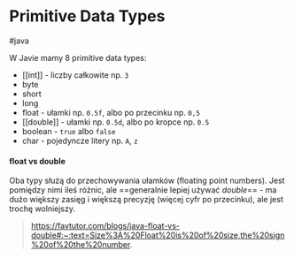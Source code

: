 # Primitive Data Types
#java 

W Javie mamy 8 primitive data types:
- [[int]] - liczby całkowite np. `3`
- byte
- short
- long
- float - ułamki np. `0.5f`, albo po przecinku np. `0,5`
- [[double]] - ułamki np. `0.5d`, albo po kropce np. `0.5`
- boolean - `true` albo `false`
- char - pojedyncze litery np. `A`, `z` 

#### float vs double
Oba typy służą do przechowywania ułamków (floating point numbers). Jest pomiędzy nimi ileś różnic, ale ==generalnie lepiej używać *double*== - ma dużo większy zasięg i większą precyzję (więcej cyfr po przecinku), ale jest trochę wolniejszy.
> https://favtutor.com/blogs/java-float-vs-double#:~:text=Size%3A%20Float%20is%20of%20size,the%20sign%20of%20the%20number.
